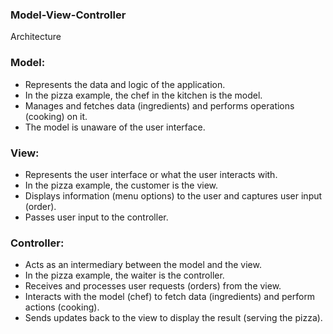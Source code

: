 ### Model-View-Controller
Architecture

### Model:

- Represents the data and logic of the application.
- In the pizza example, the chef in the kitchen is the model.
- Manages and fetches data (ingredients) and performs operations (cooking) on it.
- The model is unaware of the user interface.

### View:
- Represents the user interface or what the user interacts with.
- In the pizza example, the customer is the view.
- Displays information (menu options) to the user and captures user input (order).
- Passes user input to the controller.

### Controller:
- Acts as an intermediary between the model and the view.
- In the pizza example, the waiter is the controller.
- Receives and processes user requests (orders) from the view.
- Interacts with the model (chef) to fetch data (ingredients) and perform actions (cooking).
- Sends updates back to the view to display the result (serving the pizza).